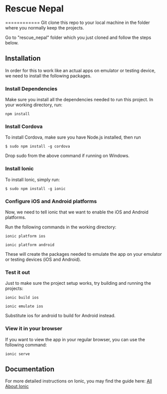 # Rescue Nepal
============
Git clone this repo to your local machine in the folder where you normally keep
the projects.

Go to "rescue_nepal" folder which you just cloned and follow the steps below.

## Installation

In order for this to work like an actual apps on emulator or testing device, we
need to install the following packages.

### Install Dependencies

Make sure you install all the dependencies needed to run this project.
In your working directory, run:

`npm install`


### Install Cordova

To install Cordova, make sure you have Node.js installed, then run

```
$ sudo npm install -g cordova
```

Drop sudo from the above command if running on Windows.

### Install Ionic

To install Ionic, simply run:

```
$ sudo npm install -g ionic
```

### Configure iOS and Android platforms

Now, we need to tell ionic that we want to enable the iOS and Android platforms.

Run the following commands in the working directory:

```
ionic platform ios
```
```
ionic platform android
```

These will create the packages needed to emulate the app on your emulator or
testing devices (iOS and Android).

### Test it out
Just to make sure the project setup works, try building and running the projects:

```
ionic build ios
```
```
ionic emulate ios
```
Substitute ios for android to build for Android instead.

### View it in your browser

If you want to view the app in your regular browser, you can use the following
command:

```
ionic serve
```

## Documentation
For more detailed instructions on Ionic, you may find the guide here:
[All About Ionic](http://ionicframework.com/docs/guide/preface.html)
